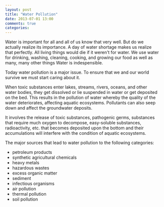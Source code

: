 ```yaml
---
layout: post
title: "Water Pollution"
date: 2013-07-01 13:00
comments: true
categories: 
---
```

Water is important for all and all of us know that very well. But do we actually realize its importance.
A day of water shortage makes us realize that perfectly. All living things would die if it weren't for water. We use water for drinking, washing, cleaning, cooking, and growing our food as well as many, many other things
Water is indespensible.
 
Today water pollution is a major issue. To ensure that we and our world survive we must start caring about it. 

When toxic substances enter lakes, streams, rivers, oceans, and other water bodies, they get dissolved or lie suspended in water or get deposited on the bed. This results in the pollution of water whereby the quality of the water deteriorates, affecting aquatic ecosystems. Pollutants can also seep down and affect the groundwater deposits.


 It involves the release of toxic substances, pathogenic germs, substances that require much oxygen to decompose, easy-soluble substances, radioactivity, etc. that becomes deposited upon the bottom and their accumulations will interfere with the condition of aquatic ecosystems.


The major sources that lead to water pollution to the following categories:
* petroleum products
* synthetic agricultural chemicals
* heavy metals
* hazardous wastes
* excess organic matter
* sediment
* infectious organisms
* air pollution
* thermal pollution
* soil pollution 




